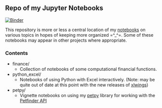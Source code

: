## Repo of my Jupyter Notebooks

[![Binder](https://mybinder.org/badge.svg)](https://mybinder.org/v2/gh/aschleg/IPython_Notebooks/master)

This repository is more or less a central location of my [notebooks](http://jupyter.org/) on various topics in hopes of keeping more organized =^_^=. Some of these notebooks may appear in other projects where appropriate. 

### Contents

* finance/
	- Collection of notebooks of some computational financial functions.
* python_excel/
	- Notebooks of using Python with Excel interactively. (Note: may be quite out of date at this point with the new releases of [xlwings](https://www.xlwings.org/))
* petpy/
	- Vignette notebooks on using my [petpy](https://github.com/aschleg/petpy) library for working with the [Petfinder API](https://www.petfinder.com/developers/api-docs)